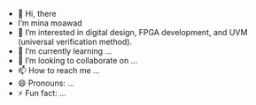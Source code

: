 - 👋 Hi, there
-  I’m mina moawad
- 👀 I’m interested in digital design, FPGA development, and UVM (universal verification method).
- 🌱 I’m currently learning ...
- 💞️ I’m looking to collaborate on ...
- 📫 How to reach me ...
- 😄 Pronouns: ...
- ⚡ Fun fact: ...

<!---
mina-moawad/mina-moawad is a ✨ special ✨ repository because its `README.md` (this file) appears on your GitHub profile.
You can click the Preview link to take a look at your changes.
--->
